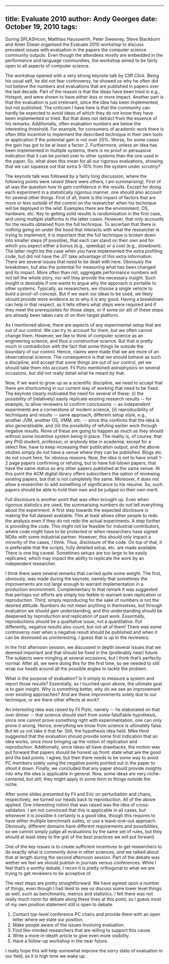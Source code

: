 -----
title:  Evaluate 2010
author: Andy Georges
date: October 19, 2010
tags: 
-----







During SPLASHcon, Matthias Hausswirth, Peter Sweeney, Steve Blackburn
and Amer Diwan organised the Evaluate 2010 workshop to discuss prevalent
issues with evaluation in the papers the computer science community
outputs. Even though the attendees mostly are embedded in the
performance and language communities, the workshop aimed to be fairly
open to all aspects of computer science.


The workshop opened with a very strong keynote talk by Cliff Click.
Being his usual self, he did not fear controversy, he showed us why he
often did not believe the numbers and evaluations that are published in
papers over the last decade. Part of the reason is that the ideas have
been tried in e.g., Hotspot, and were shown to have either less or more
impact. Another part is that the evaluation is just irrelevant, since
the idea has been implemented, but not published. The criticism I have
here is that the community can hardly be expected to avoid ideas of
which they do not know they have been implemented or tried. But that
does not detract from the essence of his remarks. Additionally, often
evaluation numbers are below the interesting threshold. For example, for
consumers of academic work there is often little incentive to implement
the described technique in their own tools or application if the
potential gain is not over 20%. Worse, for some cases the gain has got
to be at least a factor 2. Furthermore, unless an idea has been
implemented in multiple systems, there is no proof or persuasive
indication that it can be ported over to other systems than the one used
in the paper. So, what does this mean for all our rigorous evaluations,
showing that we can squeeze out that extra 5-10% from the system under
scrutiny?


The keynote talk was followed by a fairly long discussion, where the
following points were raised (there were others, I am summarising).
First of all was the question how to gain confidence in the results.
Except for doing each experiment in a statistically rigorous manner, one
should also account for several other things. First of all, there is the
impact of factors that are more or less outside of the control on the
researcher when his technique will be deployed in the wild. Examples
there are the environment, OS, hardware, etc. Key to getting solid
results is randomisation in the first case, and using multiple platforms
in the latter cases. However, that only accounts for the results
obtained from the full technique. To ascertain that there is nothing
going on under the hood that interacts with what the researcher is
trying to implement, it is important that the full technique is broken
down into smaller steps (if possible), that each can stand on their own
and for which you expect either a bonus (e.g., speedup) or a cost (e.g.,
slowdown). The latter might be the case when you have implemented the
extra profiling code, but did not have the JIT take advantage of this
extra information. There are several issues that need to be dealt with
here. Obviously the breakdown, but also the potential for measuring what
has been changed and its impact. More often than not, aggregate
performance numbers will not tell the whole story, nor will they provide
the necessary insight. Such insight is desirable if one wants to argue
why the approach is portable to other systems. Typically, as
researchers, we choose a single vehicle to build a proof-of-concept. But
if we want our ideas to be used, we likely should provide more evidence
as to why it is any good. Having a breakdown can help in that respect,
as it tells others what steps were required and if they meet the
prerequisites for those steps, or if some (or all) of these steps are
already been taken care of on their target platform.


As I mentioned above, there are aspects of any experimental setup that
are out of our control. We can try to account for them, but we often
cannot change them. However, we like to think of computer science as an
engineering science, and thus a constructive science. But that is pretty
much in contradiction with the fact that some things lie outside the
boundary of our control. Hence, claims were made that we are more of an
observational science. The consequence is that we should behave as such
a discipline, and accept that some things are out of our control, yet we
should take them into account. Fil Pizlo mentioned astrophysics on
several occasions, but did not really detail what he meant by that.


Now, if we want to grow up as a scientific discipline, we need to accept
that there are shortcoming in our current way of working that need to be
fixed. The keynote clearly motivated the need for several of these: (i)
the possibility of (relatively) easily replicate existing research
results -- for example, to allow reviewers to confirm conclusions -- as
independent experiments are a cornerstone of modern science, (ii)
reproducibility of techniques and results -- same approach, different
setup style, e.g., another JVM, another OS, VMM, etc. -- since this
confirms that the idea is also generalisable, and (iii) the possibility
of refuting earlier work through negative results. None of these are
going to happen as much as they should without some incentive system
being in place. The reality is, of course, that any PhD student,
professor, or anybody else in academia, except for a select few, have to
keep increasing their publication output, and the above studies simply
do not have a venue where they can be published. Blogs etc. do not count
here, for obvious reasons. Now, the idea is not to have small 1-2 page
papers confirming or refuting, but to have full-blown papers, that have
the same status as any other papers published at the same venue. At this
point the ACM digital library offers subscribers the option of reviewing
existing papers, but that is not completely the same. Moreover, it does
not allow a researcher to add something of significance to his resume.
So, such papers should be able to hold their own and be judged on their
own merit.


Full disclosure is another point that was often brought up. Even when
rigorous statistics are used, the summarising numbers do not tell
everything about the experiment. A first step towards the expected
disclosure is making the full dataset available. This at least allows
other people to redo the analysis even if they do not redo the actual
experiments. A step further is providing the code. This might not be
feasible for industrial contributors, where code might have to be
protected or when researchers have signed NDAs with some industrial
partner. However, this should only impact a minority of the cases, I
think. Thus, disclosure of the code. On top of that, it is preferable
that the scripts, fully detailed setup, etc. are made available. There
is one big caveat. Sometimes setups are too large to be easily
replicated, which may impact the ability to replicate the work by an
independent researcher.


I think there were several remarks that carried quite some weight. The
first, obviously, was made during the keynote, namely that sometimes the
improvements are not large enough to warrant implementation in a
production environment. Complementary to that remark it was suggested
that perhaps our efforts are simply too feeble to warrant even
replication or reproduction. Third, simply reproducing for the sake of
numbers is not the desired attitude. Numbers do not mean anything in
themselves, but through evaluation we should gain understanding, and
this understanding should be deepened by reproduction and replication of
past work. Essentially, reproductions should be a qualitative issue, not
a quantitative. Put differently, negative results also count, but not
all of them! There was some controversy over when a negative result
should be published and when it can be dismissed as uninteresting. I
guess that is up to the reviewers.


In the first afternoon session, we discussed in depth several issues
that we deemed important and that should be fixed in the (preferably
near) future. The subjects were mingling at several occasions, but I
think that’s perfectly normal. After all, we were doing this for the
first time, so we needed to still wrap our heads around all the possible
angles to tackle the problem.


What is the purpose of evaluation? Is it simply to measure a system and
report those results? Essentially, as I touched upon above, the ultimate
goal is to gain insight. Why is something better, why do we see an
improvement over existing approaches? And are these improvements solely
due to our technique, or are there other effects at work?


An interesting idea was raised by Fil Pizlo, namely -- he elaborated on
that over dinner -- that science should start from some falsifiable
hypothesis, since one cannot prove something right with experimentation,
one can only prove it wrong. Hence, everything we know from science is
ultimately false. But let us not take it that far. Still, the hypothesis
idea held. Mike Hind suggested that the evaluation should provide some
first indication that an idea works, once more bringing up the notion of
replication and reproduction. Additionally, since ideas all have
drawbacks, the motion was put forward that papers should be honest up
front: state what are the good and the bad points. I agree, but then
there needs to be some way to avoid PC members solely using the negative
points pointed out in the paper to shoot it down. Finally, we concluded
that any paper should provide insights into why the idea is applicable
in general. Now, some ideas are very niche-centered, but still, they
might apply in some form to things outside the niche.


After some slides presented by Fil and Eric on perturbation and chaos,
respectively, we turned our heads back to reproduction. All of the above
applied. One interesting notion that was raised was the idea of
cross-validation. I am not convinced that this is applicable in all
cases, but whenever it is possible it certainly is a good idea, though
this requires to have either multiple benchmark suites, or use a
leave-one-out approach. Obviously, different domains have different
requirements and possibilities, so we cannot simply judge all
evaluations by the same set of rules, but they should at least obey to
the gist of the best practices we will put forward.


One of the key issues is to create sufficient incentives to get
researchers to do exactly what is commonly done in other sciences, and
we talked about that at length during the second afternoon session. Part
of the debate was wether we feel we should publish in journals versus
conferences. While I feel that’s a worthy debate, I recon it is pretty
orthogonal to what we are trying to get reviewers to be acceptive of.


The next steps are pretty straightforward. We have agreed upon a number
of things, even though I had liked to see us discuss some lower level
things as well, such as benchmarks, metrics and statistics. I felt there
was not really much room for debate along these lines at this point, so
I guess most of my own position statement still is open to debate.


1.  Contact top-level conference PC chairs and provide them with an open
letter where we state our position.
2.  Make people aware of the issues involving evaluation.
3.  Find like-minded researchers that are willing to support this cause.
4.  Write a more in-depth article to give even more visibility.
5.  Have a follow-up workshop in the near future.


I really hope this will help somewhat improve the sorry state of
evaluation in our field, as it is high time we wake up.




